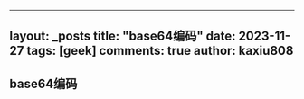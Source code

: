 
---
layout: _posts
title: "base64编码"
date:   2023-11-27
tags: [geek]
comments: true
author: kaxiu808  
---

##  base64编码
<!--stackedit_data:
eyJoaXN0b3J5IjpbLTQxNTQzOTUyOF19
-->